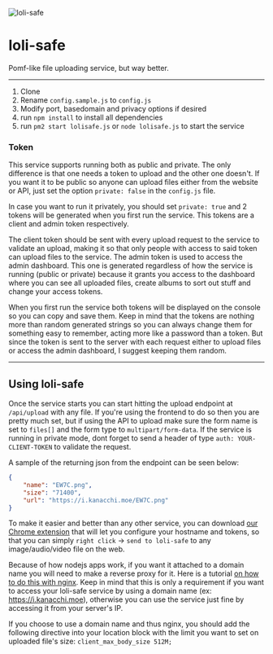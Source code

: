 ![loli-safe](https://i.kanacchi.moe/EW7C.png)   
# loli-safe
Pomf-like file uploading service, but way better.

---
1. Clone
2. Rename `config.sample.js` to `config.js`
4. Modify port, basedomain and privacy options if desired
3. run `npm install` to install all dependencies
5. run `pm2 start lolisafe.js` or `node lolisafe.js` to start the service

### Token
This service supports running both as public and private. The only difference is that one needs a token to upload and the other one doesn't. If you want it to be public so anyone can upload files either from the website or API, just set the option `private: false` in the `config.js` file.

In case you want to run it privately, you should set `private: true` and 2 tokens will be generated when you first run the service. This tokens are a client and admin token respectively.

The client token should be sent with every upload request to the service to validate an upload, making it so that only people with access to said token can upload files to the service.
The admin token is used to access the admin dashboard. This one is generated regardless of how the service is running (public or private) because it grants you access to the dashboard where you can see all uploaded files, create albums to sort out stuff and change your access tokens.

When you first run the service both tokens will be displayed on the console so you can copy and save them. Keep in mind that the tokens are nothing more than random generated strings so you can always change them for something easy to remember, acting more like a password than a token. But since the token is sent to the server with each request either to upload files or access the admin dashboard, I suggest keeping them random.

---
## Using loli-safe
Once the service starts you can start hitting the upload endpoint at `/api/upload` with any file. If you're using the frontend to do so then you are pretty much set, but if using the API to upload make sure the form name is set to `files[]` and the form type to `multipart/form-data`. If the service is running in private mode, dont forget to send a header of type `auth: YOUR-CLIENT-TOKEN` to validate the request.

A sample of the returning json from the endpoint can be seen below:
```json
{
	"name": "EW7C.png",
	"size": "71400",
	"url": "https://i.kanacchi.moe/EW7C.png"
}
```

To make it easier and better than any other service, you can download [our Chrome extension](https://chrome.google.com/webstore/detail/loli-safe-uploader/enkkmplljfjppcdaancckgilmgoiofnj) that will let you configure your hostname and tokens, so that you can simply `right click` -> `send to loli-safe` to any image/audio/video file on the web.

Because of how nodejs apps work, if you want it attached to a domain name you will need to make a reverse proxy for it. Here is a tutorial [on how to do this with nginx](https://www.digitalocean.com/community/tutorials/how-to-set-up-a-node-js-application-for-production-on-ubuntu-16-04). Keep in mind that this is only a requirement if you want to access your loli-safe service by using a domain name (ex: https://i.kanacchi.moe), otherwise you can use the service just fine by accessing it from your server's IP.

If you choose to use a domain name and thus nginx, you should add the following directive into your location block with the limit you want to set on uploaded file's size:
`client_max_body_size 512M;`
